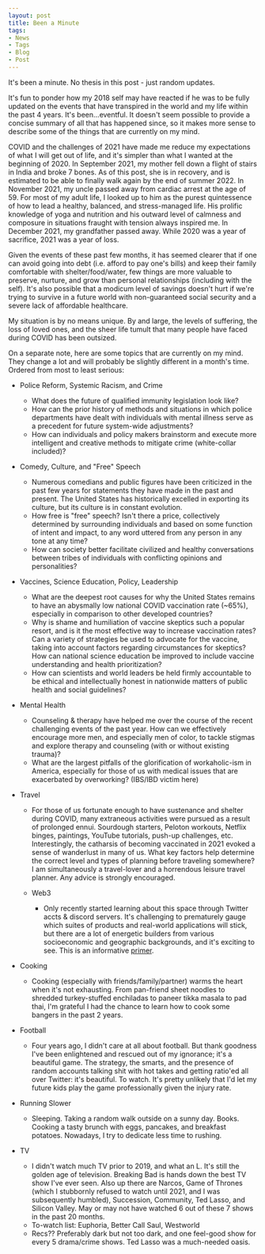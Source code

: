 ```yaml
---
layout: post
title: Been a Minute
tags:
- News
- Tags
- Blog
- Post
---
```


It's been a minute. No thesis in this post - just random updates.


It's fun to ponder how my 2018 self may have reacted if he was to be fully updated on the events that have transpired in the world and my life within the past 4 years. It's been...eventful. It doesn't seem possible to provide a concise summary of all that has happened since, so it makes more sense to describe some of the things that are currently on my mind.


COVID and the challenges of 2021 have made me reduce my expectations of what I will get out of life, and it's simpler than what I wanted at the beginning of 2020. In September 2021, my mother fell down a flight of stairs in India and broke 7 bones. As of this post, she is in recovery, and is estimated to be able to finally walk again by the end of summer 2022. In November 2021, my uncle passed away from cardiac arrest at the age of 59. For most of my adult life, I looked up to him as the purest quintessence of how to lead a healthy, balanced, and stress-managed life. His prolific knowledge of yoga and nutrition and his outward level of calmness and composure in situations fraught with tension always inspired me. In December 2021, my grandfather passed away. While 2020 was a year of sacrifice, 2021 was a year of loss.


Given the events of these past few months, it has seemed clearer that if one can avoid going into debt (i.e. afford to pay one's bills) and keep their family comfortable with shelter/food/water, few things are more valuable to preserve, nurture, and grow than personal relationships (including with the self). It's also possible that a modicum level of savings doesn't hurt if we're trying to survive in a future world with non-guaranteed social security and a severe lack of affordable healthcare.


My situation is by no means unique. By and large, the levels of suffering, the loss of loved ones, and the sheer life tumult that many people have faced during COVID has been outsized.


On a separate note, here are some topics that are currently on my mind. They change a lot and will probably be slightly different in a month's time. Ordered from most to least serious:


- Police Reform, Systemic Racism, and Crime
  - What does the future of qualified immunity legislation look like?
  - How can the prior history of methods and situations in which police departments have dealt with individuals with mental illness serve as a precedent for future system-wide adjustments?
  - How can individuals and policy makers brainstorm and execute more intelligent and creative methods to mitigate crime (white-collar included)?


- Comedy, Culture, and "Free" Speech
  - Numerous comedians and public figures have been criticized in the past few years for statements they have made in the past and present. The United States has historically excelled in exporting its culture, but its culture is in constant evolution.
  - How free is "free" speech? Isn't there a price, collectively determined by surrounding individuals and based on some function of intent and impact, to any word uttered from any person in any tone at any time?
  - How can society better facilitate civilized and healthy conversations between tribes of individuals with conflicting opinions and personalities?


- Vaccines, Science Education, Policy, Leadership
  - What are the deepest root causes for why the United States remains to have an abysmally low national COVID vaccination rate (~65%), especially in comparison to other developed countries?
  - Why is shame and humiliation of vaccine skeptics such a popular resort, and is it the most effective way to increase vaccination rates? Can a variety of strategies be used to advocate for the vaccine, taking into account factors regarding circumstances for skeptics? How can national science education be improved to include vaccine understanding and health prioritization?
  - How can scientists and world leaders be held firmly accountable to be ethical and intellectually honest in nationwide matters of public health and social guidelines?


- Mental Health
  - Counseling & therapy have helped me over the course of the recent challenging events of the past year. How can we effectively encourage more men, and especially men of color, to tackle stigmas and explore therapy and counseling (with or without existing trauma)?
  - What are the largest pitfalls of the glorification of workaholic-ism in America, especially for those of us with medical issues that are exacerbated by overworking? (IBS/IBD victim here)


- Travel
  - For those of us fortunate enough to have sustenance and shelter during COVID, many extraneous activities were pursued as a result of prolonged ennui. Sourdough starters, Peloton workouts, Netflix binges, paintings, YouTube tutorials, push-up challenges, etc. Interestingly, the catharsis of becoming vaccinated in 2021 evoked a sense of wanderlust in many of us. What key factors help determine the correct level and types of planning before traveling somewhere? I am simultaneously a travel-lover and a horrendous leisure travel planner. Any advice is strongly encouraged.


  - Web3
    - Only recently started learning about this space through Twitter accts & discord servers. It's challenging to prematurely gauge which suites of products and real-world applications will stick, but there are a lot of energetic builders from various socioeconomic and geographic backgrounds, and it's exciting to see. This is an informative <a href = "https://www.lennysnewsletter.com/p/a-product-managers-guide-to-web3?utm_source=url" target="_blank"> primer</a>.


- Cooking
  - Cooking (especially with friends/family/partner) warms the heart when it's not exhausting. From pan-friend sheet noodles to shredded turkey-stuffed enchiladas to paneer tikka masala to pad thai, I'm grateful I had the chance to learn how to cook some bangers in the past 2 years.


- Football
  - Four years ago, I didn't care at all about football. But thank goodness I've been enlightened and rescued out of my ignorance; it's a beautiful game. The strategy, the smarts, and the presence of random accounts talking shit with hot takes and getting ratio'ed all over Twitter: it's beautiful. To watch. It's pretty unlikely that I'd let my future kids play the game professionally given the injury rate.


- Running Slower
  - Sleeping. Taking a random walk outside on a sunny day. Books. Cooking a tasty brunch with eggs, pancakes, and breakfast potatoes. Nowadays, I try to dedicate less time to rushing.


- TV
  - I didn't watch much TV prior to 2019, and what an L. It's still the golden age of television. Breaking Bad is hands down the best TV show I've ever seen. Also up there are Narcos, Game of Thrones (which I stubbornly refused to watch until 2021, and I was subsequently humbled), Succession, Community, Ted Lasso, and Silicon Valley. May or may not have watched 6 out of these 7 shows in the past 20 months.
  - To-watch list: Euphoria, Better Call Saul, Westworld
  - Recs?? Preferably dark but not too dark, and one feel-good show for every 5 drama/crime shows. Ted Lasso was a much-needed oasis.


<!-- - Being a softie
  - It's honestly so much easier
 -->









<!-- - Dating
  - No questions here, but ya boy is (currently) single, so holla. Multiple folks that I've gone on dates with have become friends (may or may not be a seasoned expert at getting #friendzoned, but on the bright side, nearly all of them like me as a person since I'm a great fucking friend. Please be my friend. -->


<!-- - Identity
  - I identify as brown, then American, then Desi. I have pride in all three, and my critiques of America and South Asia come from my love for both of them and my desire for them to constantly improve. It feels less scary for oppressed communities to foster pride in their identity than oppressors to have that same pride. What are some nuanced conversations that can be had about the pros and cons of identity pride and tribalism? -->
